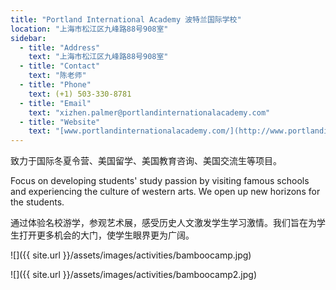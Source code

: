 ```yaml
---
title: "Portland International Academy 波特兰国际学校"
location: "上海市松江区九峰路88号908室"
sidebar:
  - title: "Address"
    text: "上海市松江区九峰路88号908室"
  - title: "Contact"
    text: "陈老师"
  - title: "Phone"
    text: (+1) 503-330-8781
  - title: "Email"
    text: "xizhen.palmer@portlandinternationalacademy.com"
  - title: "Website"
    text: "[www.portlandinternationalacademy.com/](http://www.portlandinternationalacademy.com/)"
---
```


致力于国际冬夏令营、美国留学、美国教育咨询、美国交流生等项目。

Focus on developing students' study passion by visiting famous schools and experiencing the culture of western arts. We open up new horizons for the students.

通过体验名校游学，参观艺术展，感受历史人文激发学生学习激情。我们旨在为学生打开更多机会的大门，使学生眼界更为广阔。

![]({{ site.url }}/assets/images/activities/bamboocamp.jpg)

![]({{ site.url }}/assets/images/activities/bamboocamp2.jpg)
